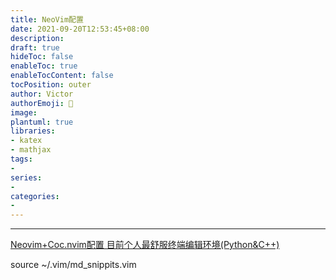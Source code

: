 ```yaml
---
title: NeoVim配置
date: 2021-09-20T12:53:45+08:00
description:
draft: true
hideToc: false
enableToc: true
enableTocContent: false
tocPosition: outer
author: Victor
authorEmoji: 👻
image:
plantuml: true
libraries:
- katex
- mathjax
tags:
-
series:
-
categories:
-
---
```








---

[Neovim+Coc.nvim配置 目前个人最舒服终端编辑环境(Python&amp;C++)](https://article.itxueyuan.com/pBLmBr)

source ~/.vim/md_snippits.vim





